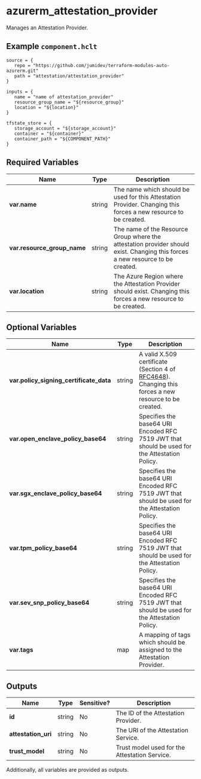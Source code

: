 # azurerm_attestation_provider

Manages an Attestation Provider.

## Example `component.hclt`

```hcl
source = {
   repo = "https://github.com/jumidev/terraform-modules-auto-azurerm.git" 
   path = "attestation/attestation_provider" 
}

inputs = {
   name = "name of attestation_provider" 
   resource_group_name = "${resource_group}" 
   location = "${location}" 
}

tfstate_store = {
   storage_account = "${storage_account}" 
   container = "${container}" 
   container_path = "${COMPONENT_PATH}" 
}

```

## Required Variables

| Name | Type |  Description |
| ---- | --------- |  ----------- |
| **var.name** | string |  The name which should be used for this Attestation Provider. Changing this forces a new resource to be created. | 
| **var.resource_group_name** | string |  The name of the Resource Group where the attestation provider should exist. Changing this forces a new resource to be created. | 
| **var.location** | string |  The Azure Region where the Attestation Provider should exist. Changing this forces a new resource to be created. | 

## Optional Variables

| Name | Type |  Description |
| ---- | --------- |  ----------- |
| **var.policy_signing_certificate_data** | string |  A valid X.509 certificate (Section 4 of [RFC4648](https://tools.ietf.org/html/rfc4648)). Changing this forces a new resource to be created. | 
| **var.open_enclave_policy_base64** | string |  Specifies the base64 URI Encoded RFC 7519 JWT that should be used for the Attestation Policy. | 
| **var.sgx_enclave_policy_base64** | string |  Specifies the base64 URI Encoded RFC 7519 JWT that should be used for the Attestation Policy. | 
| **var.tpm_policy_base64** | string |  Specifies the base64 URI Encoded RFC 7519 JWT that should be used for the Attestation Policy. | 
| **var.sev_snp_policy_base64** | string |  Specifies the base64 URI Encoded RFC 7519 JWT that should be used for the Attestation Policy. | 
| **var.tags** | map |  A mapping of tags which should be assigned to the Attestation Provider. | 



## Outputs

| Name | Type | Sensitive? | Description |
| ---- | ---- | --------- | --------- |
| **id** | string | No  | The ID of the Attestation Provider. | 
| **attestation_uri** | string | No  | The URI of the Attestation Service. | 
| **trust_model** | string | No  | Trust model used for the Attestation Service. | 

Additionally, all variables are provided as outputs.
